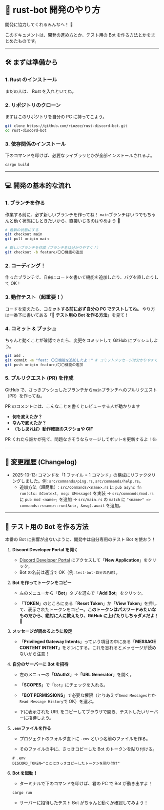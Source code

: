 # 🤖 rust-bot 開発のやり方

開発に協力してくれるみんなへ！ 🎉

このドキュメントは、開発の進め方とか、テスト用の Bot を作る方法とかをまとめたものです。

---

## 🛠️ まずは準備から

### 1\. Rust のインストール

まだの人は、 Rust を入れといてね。

### 2\. リポジトリのクローン

まずはこのリポジトリを自分の PC に持ってこよう。

```bash
git clone https://github.com/riozee/rust-discord-bot.git
cd rust-discord-bot
```

### 3\. 依存関係のインストール

下のコマンドを叩けば、必要なライブラリとかが全部インストールされるよ。

```bash
cargo build
```

---

## 💻 開発の基本的な流れ

### 1\. ブランチを作る

作業する前に、必ず新しいブランチを作ってね！ `main`ブランチはいつでもちゃんと動く状態にしときたいから、直接いじるのはやめよう 🙅

```bash
# 最新の状態にする
git checkout main
git pull origin main

# 新しいブランチを作成（ブランチ名は分かりやすく！）
git checkout -b feature/〇〇機能の追加
```

### 2\. コーディング！

作ったブランチで、自由にコードを書いて機能を追加したり、バグを直したりして OK！

### 3\. 動作テスト（超重要！）

コードを変えたら、**コミットする前に必ず自分の PC でテストしてね。**
やり方は一番下に書いてある「**🔧 テスト用の Bot を作る方法**」を見て！

### 4\. コミット & プッシュ

ちゃんと動くことが確認できたら、変更をコミットして GitHub にプッシュしよう。

```bash
git add .
git commit -m "feat: 〇〇機能を追加したよ！" # コミットメッセージは分かりやすく
git push origin feature/〇〇機能の追加
```

### 5\. プルリクエスト (PR) を作成

GitHub で、さっきプッシュしたブランチから`main`ブランチへのプルリクエスト（PR）を作ってね。

PR のコメントには、こんなことを書くとレビューする人が助かります

- **何を変えたか？**
- **なんで変えたか？**
- **（もしあれば）動作確認のスクショや GIF**

PR くれたら誰かが見て、問題なさそうならマージしてボットを更新するよ！👍

---

## 📝 変更履歴 (Changelog)

- 2025-10-13: コマンドを「1 ファイル = 1 コマンド」の構成にリファクタリングしました。例: `src/commands/ping.rs`, `src/commands/help.rs`。
  - 追加方法（超簡単）: `src/commands/<name>.rs` に `pub async fn run(ctx: &Context, msg: &Message)` を実装 → `src/commands/mod.rs` に `pub mod <name>;` を追加 → `src/main.rs` の `match` に `"<name>" => commands::<name>::run(&ctx, &msg).await` を追加。

---

## 🔧 テスト用の Bot を作る方法

本番の Bot に影響が出ないように、開発中は自分専用のテスト Bot を使おう！

1.  **Discord Developer Portal を開く**

    - [Discord Developer Portal](https://www.google.com/search?q=https://discord.com/developers/applications) にアクセスして「**New Application**」をクリック。
    - Bot の名前は適当で OK（例: `test-bot-自分の名前`）。

2.  **Bot を作ってトークンをコピー**

    - 左のメニューから「**Bot**」タブを選んで「**Add Bot**」をクリック。

    - 「**TOKEN**」のところにある「**Reset Token**」か「**View Token**」を押して、表示されたトークンをコピー。**このトークンはパスワードみたいなものだから、絶対に人に教えたり、GitHub に上げたりしちゃダメだよ！** 🤫

3.  **メッセージが読めるように設定**

    - 「**Privileged Gateway Intents**」っていう項目の中にある「**MESSAGE CONTENT INTENT**」をオンにする。これを忘れるとメッセージが読めないから注意！

4.  **自分のサーバーに Bot を招待**

    - 左のメニューの「**OAuth2**」→「**URL Generator**」を開く。

    - 「**SCOPES**」で「`bot`」にチェックを入れる。

    - 「**BOT PERMISSIONS**」で必要な権限（とりあえず`Send Messages`とか`Read Message History`で OK）を選ぶ。

    - 下に表示された URL をコピーしてブラウザで開き、テストしたいサーバーに招待しよう。

5.  **`.env`ファイルを作る**

    - プロジェクトのフォルダ直下に `.env` という名前のファイルを作る。

    - そのファイルの中に、さっきコピーした Bot のトークンを貼り付ける。

    <!-- end list -->

    ```env
    # .env
    DISCORD_TOKEN="ここにさっきコピーしたトークンを貼り付け"
    ```

6.  **Bot を起動！**

    - ターミナルで下のコマンドを叩けば、君の PC で Bot が動き出すよ！

    <!-- end list -->

    ```bash
    cargo run
    ```

    - サーバーに招待したテスト Bot がちゃんと動くか確認してみよう！
